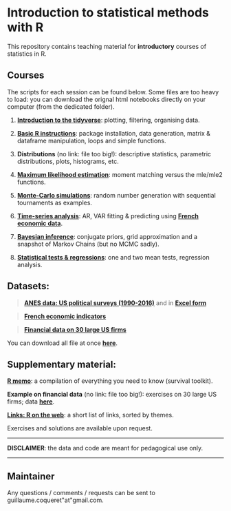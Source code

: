 Introduction to statistical methods with R
================
This repository contains teaching material for **introductory** courses of statistics in R.


Courses
----

The scripts for each session can be found below. Some files are too heavy to load: you can download the orignal html notebooks directly on your computer (from the dedicated folder).

1.  **[Introduction to the tidyverse](https://htmlpreview.github.io/?https://github.com/shokru/rstats/blob/master/html_notebooks/S1_tidyverse.nb.html)**: plotting, filtering, organising data.

2.  **[Basic R instructions](https://htmlpreview.github.io/?https://github.com/shokru/rstats/blob/master/html_notebooks/S2_Basics.nb.html)**: package installation, data generation, matrix & dataframe manipulation, loops and simple functions.

3.  **Distributions** (no link: file too big!): descriptive statistics, parametric distributions, plots, histograms, etc.

4.  **[Maximum likelihood estimation](https://htmlpreview.github.io/?https://github.com/shokru/rstats/blob/master/html_notebooks/S4_MLE.nb.html)**: moment matching versus the mle/mle2 functions.

5.  **[Monte-Carlo simulations](https://htmlpreview.github.io/?https://github.com/shokru/rstats/blob/master/html_notebooks/S5_MC.nb.html)**: random number generation with sequential tournaments as examples.

6.  **[Time-series analysis](https://htmlpreview.github.io/?https://github.com/shokru/rstats/blob/master/html_notebooks/S6_TS.nb.html)**: AR, VAR fitting & predicting using **[French economic data](https://github.com/shokru/rstats/blob/master/data/economics.RData)**.

7.  **[Bayesian inference](https://htmlpreview.github.io/?https://github.com/shokru/rstats/blob/master/html_notebooks/S7_Bayes.nb.html)**: conjugate priors, grid approximation and a snapshot of Markov Chains (but no MCMC sadly).

8.  **[Statistical tests & regressions](https://htmlpreview.github.io/?https://github.com/shokru/rstats/blob/master/html_notebooks/S8_Test.nb.html)**: one and two mean tests, regression analysis.


Datasets:
----------

> **[ANES data: US political surveys (1990-2016)](https://github.com/shokru/rstats/blob/master/data/anes.RData)** and in **[Excel form](https://github.com/shokru/rstats/blob/master/data/anes.xlsx)**

> **[French economic indicators](https://github.com/shokru/rstats/blob/master/data/economics.RData)**

> **[Financial data on 30 large US firms](https://github.com/shokru/rstats/blob/master/data/data.RData)**

You can download all file at once **[here](https://github.com/shokru/rstats/blob/master/data/all_files.zip)**.

Supplementary material:
----------

**[R memo](https://htmlpreview.github.io/?https://github.com/shokru/rstats/blob/master/html_notebooks/R_Memo.nb.html)**: a compilation of everything you need to know (survival toolkit).

**Example on financial data** (no link: file too big!): exercises on 30 large US firms; data **[here](https://github.com/shokru/rstats/blob/master/data/data.RData)**.

**[Links: R on the web](https://github.com/shokru/rstats/blob/master/md/R_links.md)**: a short list of links, sorted by themes.  

Exercises and solutions are available upon request.

------------------------------------------------------------------------

**DISCLAIMER**: the data and code are meant for pedagogical use only. 

------------------------------------------------------------------------



Maintainer
----------

Any questions / comments / requests can be sent to guillaume.coqueret"at"gmail.com.

